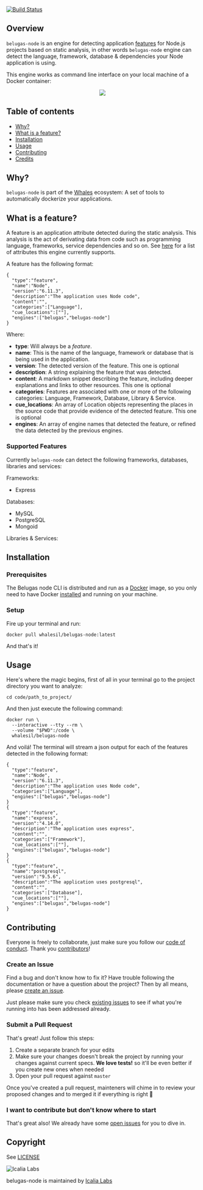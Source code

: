 [![Build Status](https://travis-ci.org/Gueils/belugas-node.svg?branch=master)](https://travis-ci.org/Gueils/belugas-node)


## Overview

`belugas-node` is an engine for detecting application [features](#what-is-a-feature) for Node.js projects based on static analysis, in other words `belugas-node` engine can detect the language, framework, database & dependencies your Node application is using.

This engine works as command line interface on your local machine of a Docker container:

<p align="center">
  <img src="http://i.imgur.com/Rj691Cs.gif">
</p>

## Table of contents

- [Why?](#why)
- [What is a feature?](#what-is-a-feature)
- [Installation](#installation)
- [Usage](#usage)
- [Contributing](#contributing)
- [Credits](#credits)

## Why?

`belugas-node` is part of the [Whales](https://github.com/whalesli/whales) ecosystem: A set of tools to automatically dockerize your applications.

## What is a feature?

A feature is an application attribute detected during the static analysis. This analysis is the act of derivating data from code such as programming language, frameworks, service dependencies and so on. See [here](#supported-features) for a list of attributes this engine currently supports.

A feature has the following format:

```
{
  "type":"feature",
  "name":"Node",
  "version":"6.11.3",
  "description":"The application uses Node code",
  "content":"",
  "categories":["Language"],
  "cue_locations":[""],
  "engines":["belugas","belugas-node"]
}
```

Where:

- **type**: Will always be a _feature_.
- **name**: This is the name of the language, framework or database that is being used in the application.
- **version**: The detected version of the feature. This one is optional
- **description**: A string explaining the feature that was detected.
- **content**: A markdown snippet describing the feature, including deeper explanations and links to other resources. This one is optional
- **categories**: Features are associated with one or more of the following categories: Language, Framework, Database, Library & Service.
- **cue_locations**: An array of Location objects representing the places in the source code that provide evidence of the detected feature. This one is optional
- **engines**: An array of engine names that detected the feature, or refined the data detected by the previous engines.

### Supported Features

Currently `belugas-node` can detect the following frameworks, databases, libraries and services:

Frameworks:
- Express

Databases:

- MySQL
- PostgreSQL
- Mongoid

Libraries & Services:


## Installation

### Prerequisites

The Belugas node CLI is distributed and run as a [Docker](https://hub.docker.com/r/whalesli/belugas-node/) image, so you only need to have Docker [installed](https://docs.docker.com/engine/installation/) and running on your machine.

### Setup

Fire up your terminal and run:

```console
docker pull whalesil/belugas-node:latest
```

And that's it!

## Usage

Here's where the magic begins, first of all in your terminal go to the project directory you want to analyze:

```console
cd code/path_to_project/
```

And then just execute the following command:

```console
docker run \
  --interactive --tty --rm \
  --volume "$PWD":/code \
  whalesil/belugas-node
```

And voilá! The terminal will stream a json output for each of the features detected in the following format:

```
{
  "type":"feature",
  "name":"Node",
  "version":"6.11.3",
  "description":"The application uses Node code",
  "categories":["Language"],
  "engines":["belugas","belugas-node"]
}
{
  "type":"feature",
  "name":"express",
  "version":"4.14.0",
  "description":"The application uses express",
  "content":"",
  "categories":["Framework"],
  "cue_locations":[""],
  "engines":["belugas","belugas-node"]
}
{
  "type":"feature",
  "name":"postgresql",
  "version":"9.5.6",
  "description":"The application uses postgresql",
  "content":"",
  "categories":["Database"],
  "cue_locations":[""],
  "engines":["belugas","belugas-node"]
}
```

## Contributing

Everyone is freely to collaborate, just make sure you follow our [code of conduct](https://github.com/whalesli/belugas-node/blob/master/CODE_OF_CONDUCT.md). Thank you [contributors](https://github.com/whalesli/belugas-node/graphs/contributors)!

### Create an Issue

Find a bug and don't know how to fix it? Have trouble following the documentation or have a question about the project? Then by all means, please [create an issue](https://github.com/whalesli/belugas-node/issues/new).

Just please make sure you check [existing issues](https://github.com/whalesli/belugas-node/issues) to see if what you're running into has been addressed already.

### Submit a Pull Request

That's great! Just follow this steps:

1. Create a separate branch for your edits
2. Make sure your changes doesn't break the project by running your changes against current specs. **We love tests!** so it'll be even better if you create new ones when needed
3. Open your pull request against `master`

Once you've created a pull request, mainteners will chime in to review your proposed changes and to merged it if everything is right :tada:

### I want to contribute but don't know where to start

That's great also! We already have some [open issues](https://github.com/whalesli/belugas-node/issues) for you to dive in.

## Copyright

See [LICENSE](https://github.com/whalesli/belugas-node/blob/master/LICENSE.txt)

![Icalia Labs](https://raw.githubusercontent.com/icalialabs/kaishi/master/logo.png)

belugas-node is maintained by [Icalia Labs](http://www.icalialabs.com/team)
